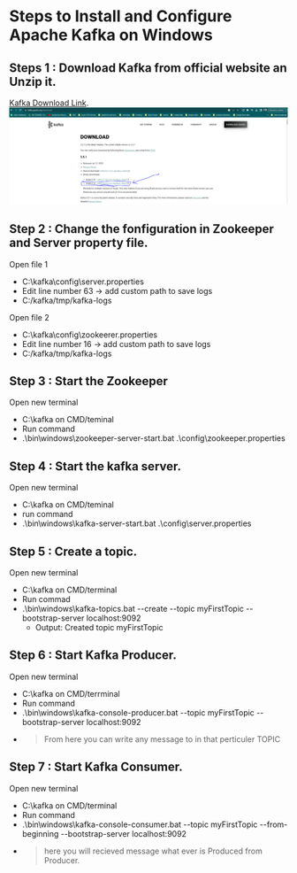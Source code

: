 # Steps to Install and Configure Apache Kafka on Windows

## Steps 1 : Download Kafka from official website an Unzip it.
[Kafka Download Link](https://kafka.apache.org/downloads).
![This is an alt text.](/images/pic_1.PNG "This is a sample image.")

## Step 2 : Change the fonfiguration in Zookeeper and Server property file.
Open file 1 
  * C:\kafka\config\server.properties
  * Edit line number 63 -> add custom path to save logs
  * C:/kafka/tmp/kafka-logs
            
Open file 2 
  * C:\kafka\config\zookeerer.properties
  * Edit line number 16 -> add custom path to save logs
  * C:/kafka/tmp/kafka-logs

## Step 3 : Start the Zookeeper
Open new terminal
  * C:\kafka on CMD/teminal
  * Run command
  * .\bin\windows\zookeeper-server-start.bat .\config\zookeeper.properties

## Step 4 : Start the kafka server.
Open new terminal 
  * C:\kafka on CMD/teminal
  * run command
  * .\bin\windows\kafka-server-start.bat .\config\server.properties

## Step 5 : Create a topic.
Open new terminal 
  * C:\kafka on CMD/terminal
  * Run commad
  * .\bin\windows\kafka-topics.bat --create --topic myFirstTopic --bootstrap-server localhost:9092
    * Output: Created topic myFirstTopic

## Step 6 : Start Kafka Producer.
Open new terminal
  * C:\kafka on CMD/terrminal
  * Run command
  * .\bin\windows\kafka-console-producer.bat --topic myFirstTopic --bootstrap-server localhost:9092
  * > From here you can write any message to in that perticuler TOPIC

## Step 7 : Start Kafka Consumer.
Open new terminal
  * C:\kafka on CMD/terminal
  * Run command
  * .\bin\windows\kafka-console-consumer.bat --topic myFirstTopic --from-beginning --bootstrap-server localhost:9092
  * > here you will recieved message what ever is Produced from Producer.
